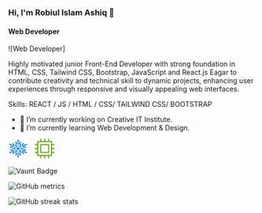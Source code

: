 ### Hi, I'm Robiul Islam Ashiq 👋
#### Web Developer
![Web Developer]

Highly motivated junior Front-End Developer with strong
foundation in HTML, CSS, Tailwind CSS, Bootstrap, JavaScript
and React.js Eagar to contribute creativity and technical skill
to dynamic projects, enhancing user experiences through
responsive and visually appealing web interfaces.

Skills: REACT / JS / HTML / CSS/ TAILWIND CSS/ BOOTSTRAP

- 🔭 I’m currently working on Creative IT Institute. 
- 🌱 I’m currently learning Web Development & Design. 



<a href='https://archiveprogram.github.com/'><img src='https://raw.githubusercontent.com/acervenky/animated-github-badges/master/assets/acbadge.gif' width='40' height='40'></a> <a href='https://docs.github.com/en/developers'><img src='https://raw.githubusercontent.com/acervenky/animated-github-badges/master/assets/devbadge.gif' width='40' height='40'></a> 


![Vaunt Badge](https://api.vaunt.dev/v1/github/entities/Ashiq1711/contributions?format=svg&private=true)  

![GitHub metrics](https://metrics.lecoq.io/Ashiq1711)  

![GitHub streak stats](https://streak-stats.demolab.com/?user=Ashiq1711)  

